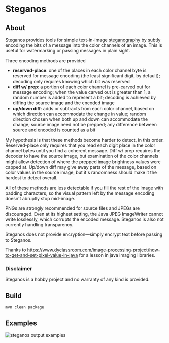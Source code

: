 # Steganos

## About
Steganos provides tools for simple text-in-image [steganography](https://en.wikipedia.org/wiki/Steganography) by subtly encoding the bits of a message into the color channels of an image. This is useful for watermarking or passing messages in plain sight.

Three encoding methods are provided
- **reserved-place**: one of the places in each color channel byte is reserved for message encoding (the least significant digit, by default); decoding only requires knowing which bit was reserved
- **diff w/ prep**: a portion of each color channel is pre-carved out for message encoding; when the value carved out is greater than 1, a random number is added to represent a bit; decoding is achieved by diffing the source image and the encoded image
- **up/down diff**: adds or subtracts from each color channel, based on which direction can accommodate the change in value; random direction chosen when both up and down can accommodate the change; source image need not be prepped; any difference between source and encoded is counted as a bit 

My hypothesis is that these methods become harder to detect, in this order. Reserved-place only requires that you read each digit place in the color channel bytes until you find a coherent message. Diff w/ prep requires the decoder to have the source image, but examination of the color channels might allow detection of where the prepped image brightness values were capped at. Up/down diff may give away parts of the message, based on color values in the source image, but it's randomness should make it the hardest to detect overall.

All of these methods are less detectable if you fill the rest of the image with padding characters, so the visual pattern left by the message encoding doesn't abruptly stop mid-image.

PNGs are strongly recommended for source files and JPEGs are discouraged. Even at its highest setting, the Java JPEG ImageWriter cannot write losslessly, which corrupts the encoded message. Steganos is also not currently handling transparency.

Steganos does not provide encryption—simply encrypt text before passing to Steganos.

Thanks to https://www.dyclassroom.com/image-processing-project/how-to-get-and-set-pixel-value-in-java for a lesson in java imaging libraries.

### Disclaimer
Steganos is a hobby project and no warranty of any kind is provided.

## Build
`mvn clean package`

## Examples
![steganos output examples](examples.png?raw=true)

